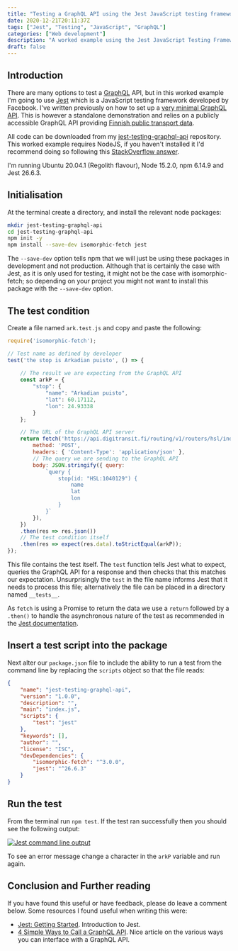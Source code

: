 ```yaml
---
title: "Testing a GraphQL API using the Jest JavaScript testing framework"
date: 2020-12-21T20:11:37Z
tags: ["Jest", "Testing", "JavaScript", "GraphQL"]
categories: ["Web development"]
description: "A worked example using the Jest JavaScript Testing Framework with a GraphQL API."
draft: false
---
```


## Introduction

There are many options to test a [GraphQL](https://graphql.org/) API, but in this worked example I'm going to use [Jest](https://jestjs.io/) which is a JavaScript testing framework developed by Facebook.  I've written previously on how to set up a [very minimal GraphQL API](https://www.preciouschicken.com/blog/posts/minimal-graphql-apollo-server/).  This is however a standalone demonstration and relies on a publicly accessible GraphQL API providing [Finnish public transport data](https://digitransit.fi/en/developers/).

All code can be downloaded from my [jest-testing-graphql-api](https://github.com/PreciousChicken/jest-testing-graphql-api) repository.  This worked example requires NodeJS, if you haven't installed it I'd recommend doing so following this [StackOverflow answer](https://stackoverflow.com/a/24404451).

I'm running Ubuntu 20.04.1 (Regolith flavour), Node 15.2.0, npm 6.14.9 and Jest 26.6.3.

## Initialisation

At the terminal create a directory, and install the relevant node packages:

```bash
mkdir jest-testing-graphql-api
cd jest-testing-graphql-api
npm init -y
npm install --save-dev isomorphic-fetch jest 
```

The `--save-dev` option tells npm that we will just be using these packages in development and not production.  Although that is certainly the case with Jest, as it is only used for testing, it might not be the case with isomorphic-fetch; so depending on your project you might not want to install this package with the `--save-dev` option.

## The test condition

Create a file named `ark.test.js` and copy and paste the following:

```javascript
require('isomorphic-fetch');

// Test name as defined by developer
test('the stop is Arkadian puisto', () => {
	
	// The result we are expecting from the GraphQL API
	const arkP = {
		"stop": {
			"name": "Arkadian puisto", 
			"lat": 60.17112, 
			"lon": 24.93338
		}
	};

	// The URL of the GraphQL API server
	return fetch('https://api.digitransit.fi/routing/v1/routers/hsl/index/graphql', {
		method: 'POST',
		headers: { 'Content-Type': 'application/json' },
		// The query we are sending to the GraphQL API
		body: JSON.stringify({ query: 
			`query {
				stop(id: "HSL:1040129") {
					name
					lat
					lon
				}
			}` 
		}),
	})
	.then(res => res.json())
	// The test condition itself
	.then(res => expect(res.data).toStrictEqual(arkP));
});
```

This file contains the test itself.  The `test` function tells Jest what to expect, queries the GraphQL API for a response and then checks that this matches our expectation.  Unsurprisingly the `test` in the file name informs Jest that it needs to process this file; alternatively the file can be placed in a directory named `__tests__`.

As `fetch` is using a Promise to return the data we use a `return` followed by a `.then()` to handle the asynchronous nature of the test as recommended in the [Jest documentation](https://jestjs.io/docs/en/asynchronous#promises).

## Insert a test script into the package

Next alter our `package.json` file to include the ability to run a test from the command line by replacing the `scripts` object so that the file reads:

```json
{
	"name": "jest-testing-graphql-api",
	"version": "1.0.0",
	"description": "",
	"main": "index.js",
	"scripts": {
		"test": "jest"
	},
	"keywords": [],
	"author": "",
	"license": "ISC",
	"devDependencies": {
		"isomorphic-fetch": "^3.0.0",
		"jest": "^26.6.3"
	}
}
```

## Run the test

From the terminal run `npm test`.  If the test ran successfully then you should see the following output:

[![Jest command line output](https://www.preciouschicken.com/blog/images/jest-test.png)](https://www.preciouschicken.com/blog/images/jest-test.png)

To see an error message change a character in the `arkP` variable and run again.

## Conclusion and Further reading

If you have found this useful or have feedback, please do leave a comment below.  Some resources I found useful when writing this were:

- [Jest: Getting Started](https://jestjs.io/docs/en/getting-started).  Introduction to Jest.
- [4 Simple Ways to Call a GraphQL API](https://www.apollographql.com/blog/4-simple-ways-to-call-a-graphql-api-a6807bcdb355/).  Nice article on the various ways you can interface with a GraphQL API.
